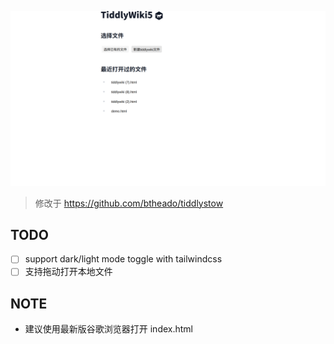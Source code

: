 ![snapshot](./snapshot.svg)

> 修改于 https://github.com/btheado/tiddlystow

<!-- > 使用 fileapi -->
<!-- > https://developer.mozilla.org/en-US/docs/Web/API/Window/showOpenFilePicker -->

## TODO

- [ ] support dark/light mode toggle with tailwindcss
- [ ] 支持拖动打开本地文件

## NOTE

- 建议使用最新版谷歌浏览器打开 index.html
